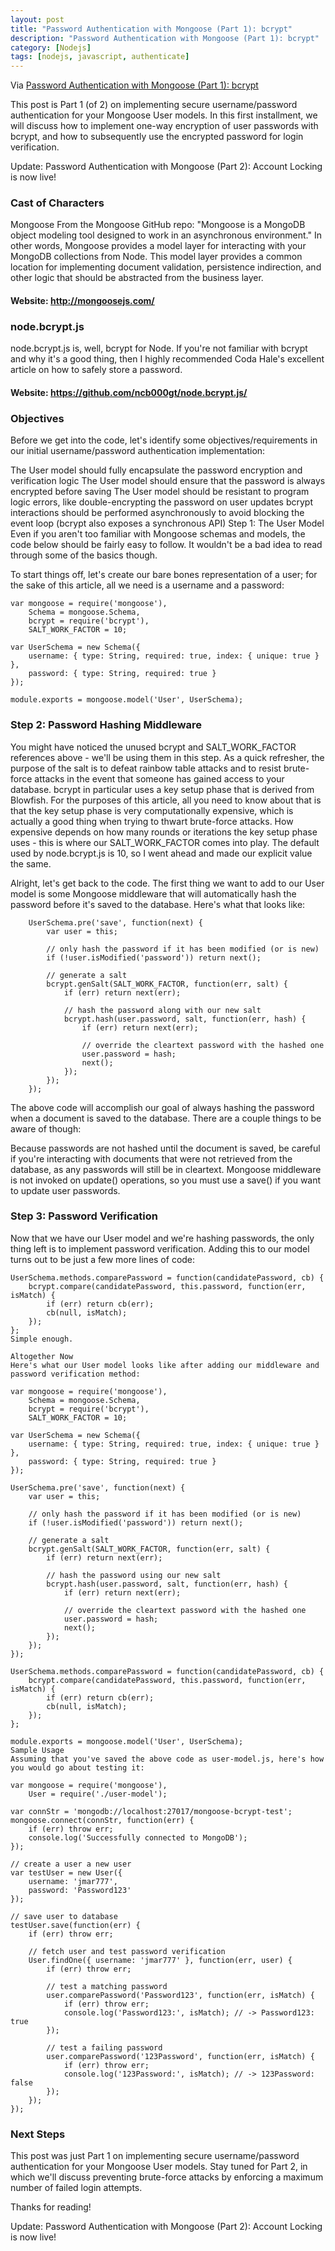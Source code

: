 ```yaml
---
layout: post
title: "Password Authentication with Mongoose (Part 1): bcrypt"
description: "Password Authentication with Mongoose (Part 1): bcrypt"
category: [Nodejs]
tags: [nodejs, javascript, authenticate]
---
```


Via [Password Authentication with Mongoose (Part 1): bcrypt](http://devsmash.com/blog/password-authentication-with-mongoose-and-bcrypt)


This post is Part 1 (of 2) on implementing secure username/password authentication for your Mongoose User models. In this first installment, we will discuss how to implement one-way encryption of user passwords with bcrypt, and how to subsequently use the encrypted password for login verification.

Update: Password Authentication with Mongoose (Part 2): Account Locking is now live!

### Cast of Characters

Mongoose
From the Mongoose GitHub repo: "Mongoose is a MongoDB object modeling tool designed to work in an asynchronous environment." In other words, Mongoose provides a model layer for interacting with your MongoDB collections from Node. This model layer provides a common location for implementing document validation, persistence indirection, and other logic that should be abstracted from the business layer.

#### Website: http://mongoosejs.com/

### node.bcrypt.js

node.bcrypt.js is, well, bcrypt for Node. If you're not familiar with bcrypt and why it's a good thing, then I highly recommended Coda Hale's excellent article on how to safely store a password.

#### Website: https://github.com/ncb000gt/node.bcrypt.js/

### Objectives

Before we get into the code, let's identify some objectives/requirements in our initial username/password authentication implementation:

The User model should fully encapsulate the password encryption and verification logic
The User model should ensure that the password is always encrypted before saving
The User model should be resistant to program logic errors, like double-encrypting the password on user updates
bcrypt interactions should be performed asynchronously to avoid blocking the event loop (bcrypt also exposes a synchronous API)
Step 1: The User Model
Even if you aren't too familiar with Mongoose schemas and models, the code below should be fairly easy to follow. It wouldn't be a bad idea to read through some of the basics though.

To start things off, let's create our bare bones representation of a user; for the sake of this article, all we need is a username and a password:

	var mongoose = require('mongoose'),
	    Schema = mongoose.Schema,
	    bcrypt = require('bcrypt'),
	    SALT_WORK_FACTOR = 10;

	var UserSchema = new Schema({
	    username: { type: String, required: true, index: { unique: true } },
	    password: { type: String, required: true }
	});

	module.exports = mongoose.model('User', UserSchema);

### Step 2: Password Hashing Middleware

You might have noticed the unused bcrypt and SALT_WORK_FACTOR references above - we'll be using them in this step. As a quick refresher, the purpose of the salt is to defeat rainbow table attacks and to resist brute-force attacks in the event that someone has gained access to your database. bcrypt in particular uses a key setup phase that is derived from Blowfish. For the purposes of this article, all you need to know about that is that the key setup phase is very computationally expensive, which is actually a good thing when trying to thwart brute-force attacks. How expensive depends on how many rounds or iterations the key setup phase uses - this is where our SALT_WORK_FACTOR comes into play. The default used by node.bcrypt.js is 10, so I went ahead and made our explicit value the same.

Alright, let's get back to the code. The first thing we want to add to our User model is some Mongoose middleware that will automatically hash the password before it's saved to the database. Here's what that looks like:

		UserSchema.pre('save', function(next) {
		    var user = this;

		    // only hash the password if it has been modified (or is new)
		    if (!user.isModified('password')) return next();

		    // generate a salt
		    bcrypt.genSalt(SALT_WORK_FACTOR, function(err, salt) {
		        if (err) return next(err);

		        // hash the password along with our new salt
		        bcrypt.hash(user.password, salt, function(err, hash) {
		            if (err) return next(err);

		            // override the cleartext password with the hashed one
		            user.password = hash;
		            next();
		        });
		    });
		});
The above code will accomplish our goal of always hashing the password when a document is saved to the database. There are a couple things to be aware of though:

Because passwords are not hashed until the document is saved, be careful if you're interacting with documents that were not retrieved from the database, as any passwords will still be in cleartext.
Mongoose middleware is not invoked on update() operations, so you must use a save() if you want to update user passwords.

### Step 3: Password Verification

Now that we have our User model and we're hashing passwords, the only thing left is to implement password verification. Adding this to our model turns out to be just a few more lines of code:

	UserSchema.methods.comparePassword = function(candidatePassword, cb) {
	    bcrypt.compare(candidatePassword, this.password, function(err, isMatch) {
	        if (err) return cb(err);
	        cb(null, isMatch);
	    });
	};
	Simple enough.

	Altogether Now
	Here's what our User model looks like after adding our middleware and password verification method:

	var mongoose = require('mongoose'),
	    Schema = mongoose.Schema,
	    bcrypt = require('bcrypt'),
	    SALT_WORK_FACTOR = 10;

	var UserSchema = new Schema({
	    username: { type: String, required: true, index: { unique: true } },
	    password: { type: String, required: true }
	});

	UserSchema.pre('save', function(next) {
	    var user = this;

	    // only hash the password if it has been modified (or is new)
	    if (!user.isModified('password')) return next();

	    // generate a salt
	    bcrypt.genSalt(SALT_WORK_FACTOR, function(err, salt) {
	        if (err) return next(err);

	        // hash the password using our new salt
	        bcrypt.hash(user.password, salt, function(err, hash) {
	            if (err) return next(err);

	            // override the cleartext password with the hashed one
	            user.password = hash;
	            next();
	        });
	    });
	});

	UserSchema.methods.comparePassword = function(candidatePassword, cb) {
	    bcrypt.compare(candidatePassword, this.password, function(err, isMatch) {
	        if (err) return cb(err);
	        cb(null, isMatch);
	    });
	};

	module.exports = mongoose.model('User', UserSchema);
	Sample Usage
	Assuming that you've saved the above code as user-model.js, here's how you would go about testing it:

	var mongoose = require('mongoose'),
	    User = require('./user-model');

	var connStr = 'mongodb://localhost:27017/mongoose-bcrypt-test';
	mongoose.connect(connStr, function(err) {
	    if (err) throw err;
	    console.log('Successfully connected to MongoDB');
	});

	// create a user a new user
	var testUser = new User({
	    username: 'jmar777',
	    password: 'Password123'
	});

	// save user to database
	testUser.save(function(err) {
	    if (err) throw err;

	    // fetch user and test password verification
	    User.findOne({ username: 'jmar777' }, function(err, user) {
	        if (err) throw err;

	        // test a matching password
	        user.comparePassword('Password123', function(err, isMatch) {
	            if (err) throw err;
	            console.log('Password123:', isMatch); // -> Password123: true
	        });

	        // test a failing password
	        user.comparePassword('123Password', function(err, isMatch) {
	            if (err) throw err;
	            console.log('123Password:', isMatch); // -> 123Password: false
	        });
	    });
	});

### Next Steps

This post was just Part 1 on implementing secure username/password authentication for your Mongoose User models. Stay tuned for Part 2, in which we'll discuss preventing brute-force attacks by enforcing a maximum number of failed login attempts.

Thanks for reading!

Update: Password Authentication with Mongoose (Part 2): Account Locking is now live!